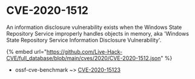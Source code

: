 # CVE-2020-1512

An information disclosure vulnerability exists when the Windows State Repository Service improperly handles objects in memory, aka 'Windows State Repository Service Information Disclosure Vulnerability'.

{% embed url="https://github.com/Live-Hack-CVE/full_database/blob/main/cves/2020/CVE-2020-1512.json" %}


* ossf-cve-benchmark ~> [CVE-2020-15123](https://www.alice-snow.ru/2020/database/cve-2020-1512/cve-2020-15123-ossf-cve-benchmark)